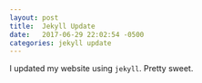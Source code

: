 ```yaml
---
layout: post
title:  Jekyll Update
date:   2017-06-29 22:02:54 -0500
categories: jekyll update
---
```

I updated my website using `jekyll`. Pretty sweet.
